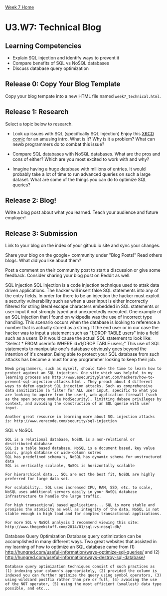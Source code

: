 [Week 7 Home](../)

# U3.W7: Technical Blog

## Learning Competencies
- Explain SQL injection and identify ways to prevent it
- Compare benefits of SQL vs NoSQL databases
- Discuss database query optimization


## Release 0: Copy Your Blog Template
Copy your blog tempate into a new HTML file named `week7_technical.html`. 

## Release 1: Research
Select a topic below to research. 

- Look up issues with SQL (specifically SQL Injection) Enjoy this [XKCD comic](http://xkcd.com/327/) for an amusing intro. What is it? Why is it a problem? What can newb programmers do to combat this issue?

- Compare SQL databases with NoSQL databases. What are the pros and cons of either? Which are you most excited to work with and why?

- Imagine having a huge database with millions of entries. It would probably take a lot of time to run advanced queries on such a large dataset. What are some of the things you can do to optimize SQL queries?

## Release 2: Blog!
Write a blog post about what you learned. Teach your audience and future employer!

## Release 3: Submission
Link to your blog on the index of your github.io site and sync your changes. 

Share your blog on the google+ community under "Blog Posts!" Read others blogs. What did you like about them? 

Post a comment on their community post to start a discussion or give some feedback.  Consider sharing your blog post on Reddit as well.



SQL injection
	SQL injection is a code injection technique used to attak data driven applications. The hacker will insert false SQL statements into any of the entry fields. In order for there to be an injection the hacker must exploit a security vulnerability such as when a user input is either incorrectly filtered for string literal escape characters embedded in SQL statements or user input it not strongly typed and unexpectedly executed. One example of an SQL injection that I found on wikipedia was the use of incorrect type handling. This scenario occurs when the database is looking to reference a number that is actually stored as a string. If the end user or in our case the hacker was to input a statement such as "1;DROP TABLE users" into a field such as a users ID it would cause the actual SQL statement to look like: "Select * FROM userinfo WHERE id=1;DROP TABLE users;" This use of SQL statements to manipulate one's database obviously goes beyond the intention of it's creator. Being able to protect your SQL database from such attacks has become a must for any programmer looking to keep their job.

	Newb programmers, such as myself, should take the time to learn how to protect against an SQL injection. One site which was helpful in my learning process was http://www.esecurityplanet.com/hackers/how-to-prevent-sql-injection-attacks.html . They preach about 4 different ways to defen against SQL injection attacks. Such as comprehensive data sanitization (a filter for ALL user input, specific to what you are looking to aquire from the user), web application firewall (such as the open source module ModSecurity), limitting dabase privileges by context, and avoiding the construction of an SQL querie with user input.

	Another great resource in learning more about SQL injection attacks is: http://www.veracode.com/security/sql-injection


SQL v NoSQL
	
	SQL is a relational database, NoSQL is a non-relational or desitributed database
	SQL is a table based database, NoSQL is a document based, key value pairs, graph database or wide-column sotres
	SQL has predefined schema's, NoSQL has dynamic schema for unstructured data
	SQL is vertically scalable, NoSQL is horizontally scalable

	For hierarchical data... SQL are not the best fit, NoSQL are highly preferred for large data set.

	For scalability.. SQL uses increased CPU, RAM, SSD, etc. to scale, NoSQL uses additional servers easily in your NoSQL database infrastructure to handle the large traffic.

	For high transactional based applications... SQL is more stable and promises the atomicity as well as integrity of the data, NoSQL is not stable enough in high load and for complex transactional applications.

	For more SQL v NoSQl analysis I recommend viewing this site: http://www.thegeekstuff.com/2014/01/sql-vs-nosql-db/



Database Query Optimization
	Database query optimization can be accomplished in many different ways. Two great websites that assisted in my learning of how to optimize an SQL database came from (1) http://hungred.com/useful-information/ways-optimize-sql-queries/ and (2) http://hungred.com/useful-information/ways-destroy-sql-database/

	Database query optimization techniques consist of such practices as (1) indexing your column's appropriately, (2) provided the column is indexed you can further optimize the query using symbol operators, (3) using wildcard postfix rather than pre or full, (4) avoiding the use of the NOT operator, (5) using the most efficient (smallest) data type possible, and etc... 

